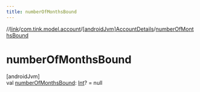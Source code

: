 ```yaml
---
title: numberOfMonthsBound
---
```

//[link](../../../index.html)/[com.tink.model.account](../index.html)/[[androidJvm]AccountDetails](index.html)/[numberOfMonthsBound](number-of-months-bound.html)



# numberOfMonthsBound



[androidJvm]\
val [numberOfMonthsBound](number-of-months-bound.html): [Int](https://kotlinlang.org/api/latest/jvm/stdlib/kotlin/-int/index.html)? = null




